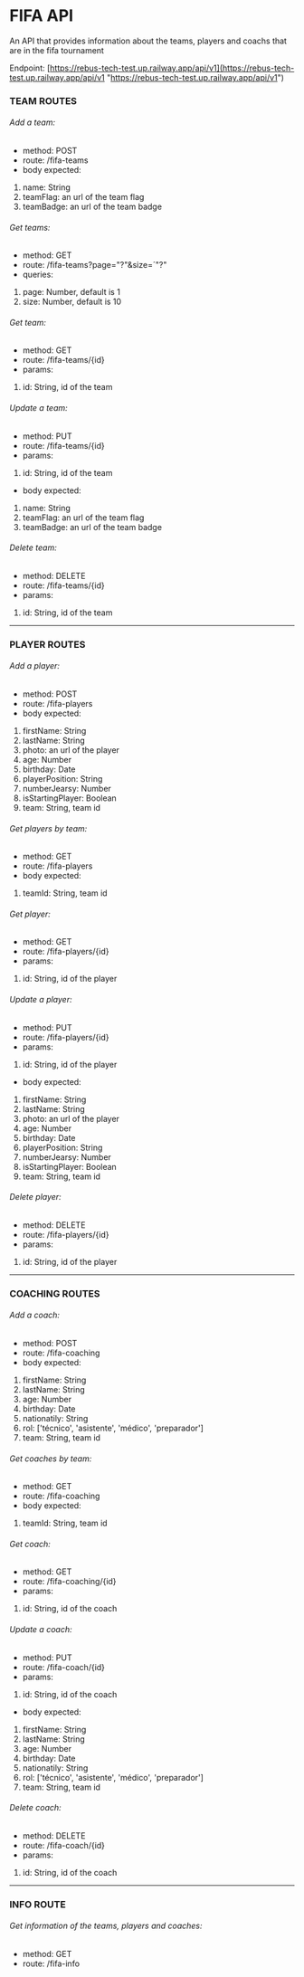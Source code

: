 # FIFA API
An API that provides information about the teams, players and coachs that are in the fifa tournament

Endpoint: [https://rebus-tech-test.up.railway.app/api/v1](https://rebus-tech-test.up.railway.app/api/v1 "https://rebus-tech-test.up.railway.app/api/v1")

### TEAM ROUTES

###### Add a team:
- method: POST
- route: /fifa-teams
- body expected:
1. name: String
2. teamFlag: an url of the team flag
3. teamBadge:  an url of the team badge

###### Get teams:
- method: GET
- route: /fifa-teams?page="?"&size=´"?"
- queries:
1. page: Number, default is 1
2. size: Number, default is 10

###### Get team:
- method: GET
- route: /fifa-teams/{id}
- params:
1. id: String, id of the team

###### Update a team:
- method: PUT
- route: /fifa-teams/{id}
- params:
1. id: String, id of the team
- body expected:
1. name: String
2. teamFlag: an url of the team flag
3. teamBadge:  an url of the team badge

###### Delete team:
- method: DELETE
- route: /fifa-teams/{id}
- params:
1. id: String, id of the team

------------
### PLAYER ROUTES

###### Add a player:
- method: POST
- route: /fifa-players
- body expected:
1. firstName: String
2. lastName: String
3. photo: an url of the player
4. age: Number
5. birthday: Date
6. playerPosition: String
7. numberJearsy: Number
8. isStartingPlayer: Boolean
9. team: String, team id

###### Get players by team:
- method: GET
- route: /fifa-players
- body expected:
1. teamId: String, team id

###### Get player:
- method: GET
- route: /fifa-players/{id}
- params:
1. id: String, id of the player

###### Update a player:
- method: PUT
- route: /fifa-players/{id}
- params:
1. id: String, id of the player
- body expected:
1. firstName: String
2. lastName: String
3. photo: an url of the player
4. age: Number
5. birthday: Date
6. playerPosition: String
7. numberJearsy: Number
8. isStartingPlayer: Boolean
9. team: String, team id

###### Delete player:
- method: DELETE
- route: /fifa-players/{id}
- params:
1. id: String, id of the player

------------
### COACHING ROUTES

###### Add a coach:
- method: POST
- route: /fifa-coaching
- body expected:
1. firstName: String
2. lastName: String
3. age: Number
4. birthday: Date
5. nationatily: String
6. rol: ['técnico', 'asistente', 'médico', 'preparador']
7. team: String, team id

###### Get coaches by team:
- method: GET
- route: /fifa-coaching
- body expected:
1. teamId: String, team id

###### Get coach:
- method: GET
- route: /fifa-coaching/{id}
- params:
1. id: String, id of the coach

###### Update a coach:
- method: PUT
- route: /fifa-coach/{id}
- params:
1. id: String, id of the coach
- body expected:
1. firstName: String
2. lastName: String
3. age: Number
4. birthday: Date
5. nationatily: String
6. rol: ['técnico', 'asistente', 'médico', 'preparador']
7. team: String, team id

###### Delete coach:
- method: DELETE
- route: /fifa-coach/{id}
- params:
1. id: String, id of the coach

------------
### INFO ROUTE

###### Get information of the teams, players and coaches:
- method: GET
- route: /fifa-info









